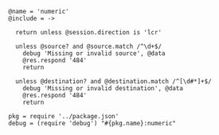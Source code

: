     @name = 'numeric'
    @include = ->

      return unless @session.direction is 'lcr'

      unless @source? and @source.match /^\d+$/
        debug 'Missing or invalid source', @data
        @res.respond '484'
        return

      unless @destination? and @destination.match /^[\d#*]+$/
        debug 'Missing or invalid destination', @data
        @res.respond '484'
        return

    pkg = require '../package.json'
    debug = (require 'debug') "#{pkg.name}:numeric"
